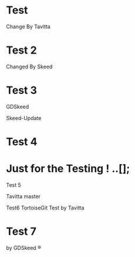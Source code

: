 # Test

Change By Tavitta

# Test 2

Changed By Skeed

# Test 3

GDSkeed

Skeed-Update
# Test 4

Just for the Testing ! ..[];
=======
Test 5

Tavitta
master

Test6
TortoiseGit Test by Tavitta

# Test 7
by GDSkeed ®